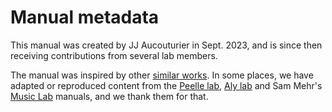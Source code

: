 # Manual metadata

This manual was created by JJ Aucouturier in Sept. 2023, and is since then receiving contributions from several lab members. 

The manual was inspired by other [similar works](https://docs.google.com/document/d/1LqGdtHg0dMbj9lsCnC1QOoWzIsnSNRTSek6i3Kls2Ik/edit). In some places, we have adapted or reproduced content from the [Peelle lab](http://jpeelle.net/peellelab_manual.pdf), [Aly lab](https://github.com/alylab/labmanual) and Sam Mehr's [Music Lab](https://handbook-public.themusiclab.org/) manuals, and we thank them for that. 

